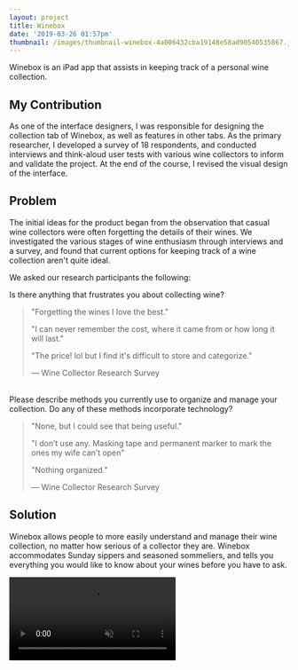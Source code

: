 ```yaml
---
layout: project
title: Winebox
date: '2019-03-26 01:57pm'
thumbnail: /images/thumbnail-winebox-4a006432cba19148e58ad90540535867.jpg
---
```

Winebox is an iPad app that assists in keeping track of a personal wine collection.

## My Contribution

As one of the interface designers, I was responsible for designing the collection tab of Winebox, as well as features in other tabs. As the primary researcher, I developed a survey of 18 respondents, and conducted interviews and think-aloud user tests with various wine collectors to inform and validate the project. At the end of the course, I revised the visual design of the interface.

## Problem

The initial ideas for the product began from the observation that casual wine collectors were often forgetting the details of their wines. We investigated the various stages of wine enthusiasm through interviews and a survey, and found that current options for keeping track of a wine collection aren't quite ideal.

We asked our research participants the following:

Is there anything that frustrates you about collecting wine?

> "Forgetting the wines I love the best."
>
> "I can never remember the cost, where it came from or how long it will last."
>
> "The price! lol but I find it's difficult to store and categorize."
>
> — Wine Collector Research Survey

\
Please describe methods you currently use to organize and manage your collection. Do any of these methods incorporate technology?

> "None, but I could see that being useful."
>
> "I don’t use any. Masking tape and permanent marker to mark the ones my wife can’t open"
>
> "Nothing organized."
>
> — Wine Collector Research Survey

## Solution

Winebox allows people to more easily understand and manage their wine collection, no matter how serious of a collector they are. Winebox accommodates Sunday sippers and seasoned sommeliers, and tells you everything you would like to know about your wines before you have to ask.

<video src="/static/collection.mp4" title="The Collection screen of Winebox" autoplay="" loop="" muted></video>
